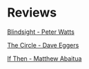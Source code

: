 # Reviews

[Blindsight - Peter Watts](blindsight.md)

[The Circle - Dave Eggers](the_circle.md)

[If Then - Matthew Abaitua](if_then.md)
